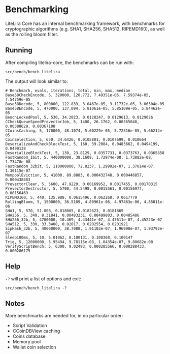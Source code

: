 Benchmarking
============

LiteLira Core has an internal benchmarking framework, with benchmarks
for cryptographic algorithms (e.g. SHA1, SHA256, SHA512, RIPEMD160), as well as the rolling bloom filter.

Running
---------------------
After compiling litelira-core, the benchmarks can be run with:

    src/bench/bench_litelira

The output will look similar to:
```
# Benchmark, evals, iterations, total, min, max, median
Base58CheckEncode, 5, 320000, 120.772, 7.49351e-05, 7.59374e-05, 7.54759e-05
Base58Decode, 5, 800000, 122.833, 3.0467e-05, 3.11732e-05, 3.06304e-05
Base58Encode, 5, 470000, 137.094, 5.81061e-05, 5.85109e-05, 5.84462e-05
BenchLockedPool, 5, 530, 34.2023, 0.0128247, 0.0129613, 0.0129026
CCheckQueueSpeedPrevectorJob, 5, 1400, 26.1762, 0.00365048, 0.00388629, 0.00367108
CCoinsCaching, 5, 170000, 48.1074, 5.60229e-05, 5.72316e-05, 5.66214e-05
CoinSelection, 5, 650, 34.6426, 0.0105801, 0.0107699, 0.010664
DeserializeAndCheckBlockTest, 5, 160, 39.2084, 0.0483662, 0.0494199, 0.0490138
DeserializeBlockTest, 5, 130, 23.8129, 0.0357731, 0.0373763, 0.0365858
FastRandom_1bit, 5, 440000000, 38.1609, 1.72974e-08, 1.73882e-08, 1.73478e-08
FastRandom_32bit, 5, 110000000, 72.8237, 1.29992e-07, 1.37014e-07, 1.30115e-07
MempoolEviction, 5, 41000, 89.8883, 0.000432748, 0.000446857, 0.000438483
PrevectorClear, 5, 5600, 47.9229, 0.00169952, 0.0017455, 0.00170315
PrevectorDestructor, 5, 5700, 44.5498, 0.0015561, 0.00156977, 0.00156469
RIPEMD160, 5, 440, 135.988, 0.0615496, 0.062268, 0.0617779
RollingBloom, 5, 1500000, 36.5109, 4.80961e-06, 4.97463e-06, 4.85811e-06
SHA1, 5, 570, 51.808, 0.018065, 0.0182623, 0.0181865
SHA256, 5, 340, 8.31841, 0.00483231, 0.00499803, 0.00485486
SHA256_32b, 5, 4700000, 10.469, 4.43441e-07, 4.47611e-07, 4.45223e-07
SHA512, 5, 330, 33.3408, 0.02017, 0.0202554, 0.0201921
SipHash_32b, 5, 40000000, 38.7088, 1.91103e-07, 1.96998e-07, 1.93792e-07
Sleep100ms, 5, 10, 5.01062, 0.100131, 0.100368, 0.100147
Trig, 5, 12000000, 5.95494, 9.78115e-08, 1.04354e-07, 9.80682e-08
VerifyScriptBench, 5, 6300, 9.02493, 0.000285566, 0.000288433, 0.000286175
```

Help
---------------------
`-?` will print a list of options and exit:

    src/bench/bench_litelira -?

Notes
---------------------
More benchmarks are needed for, in no particular order:
- Script Validation
- CCoinDBView caching
- Coins database
- Memory pool
- Wallet coin selection
